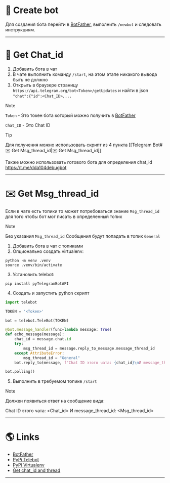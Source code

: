 # 🤖 Create bot

Для создания бота перейти в [BotFather](https://t.me/BotFather), выполнить `/newbot` и следовать инструкциям.

---

# 💬 Get Chat_id

1. Добавить бота в чат
2. В чате выполнить команду `/start`, на этом этапе никакого вывода быть не должно
3. Открыть в браузере страницу `https://api.telegram.org/bot<Token>/getUpdates` и найти в json `"chat":{"id":<Chat_ID>,...`

>[!NOTE] 
>`Token` - Это токен бота который можно получить в [BotFather](https://t.me/BotFather)
>
>`Chat_ID` - Это Chat ID

>[!TIP]
> Для получения можно использовать скрипт из 4 пункта [[Telegram Bot#✉️ Get Msg_thread_id|✉️ Get Msg_thread_id]]
> 
> Также можно использовать готового бота для определения chat_id https://t.me/dda104debugbot

---

# ✉️ Get Msg_thread_id

Если в чате есть топики то может потребоваться знание `Msg_thread_id` для того чтобы бот мог писать в определенный топик

>[!NOTE] 
>Без указания `Msg_thread_id` Сообщения будут попадать в топик `General`

1. Добавить бота в чат с топиками
2. Опционально создать virtualenv:    

```shell
python -m venv .venv
source .venv/bin/activate
```

3. Установить telebot:

```shell
pip install pyTelegramBotAPI
```

4. Создать и запустить python скрипт

```python title=main.py
import telebot

TOKEN = '<Token>'

bot = telebot.TeleBot(TOKEN)

@bot.message_handler(func=lambda message: True)
def echo_message(message):
    chat_id = message.chat.id
    try:
        msg_thread_id = message.reply_to_message.message_thread_id
    except AttributeError:
        msg_thread_id = "General"
    bot.reply_to(message, f"Chat ID этого чата: {chat_id}\nИ message_thread_id: {msg_thread_id}")

bot.polling()
```

5. Выполнить в требуемом топике `/start`

>[!NOTE] 
>Должен появиться ответ на сообщение вида:
>
>Chat ID этого чата: <Chat_id>
И message_thread_id: <Msg_thread_id>

---

# 🌎 Links

- [BotFather](https://t.me/BotFather)
- [PyPi Telebot](https://pypi.org/project/pyTelegramBotAPI/)
- [PyPi Virtualenv](https://pypi.org/project/virtualenv/)
- [Get chat_id and thread]([https://t.me/dda104debugbot](https://t.me/dda104debugbot))

---
